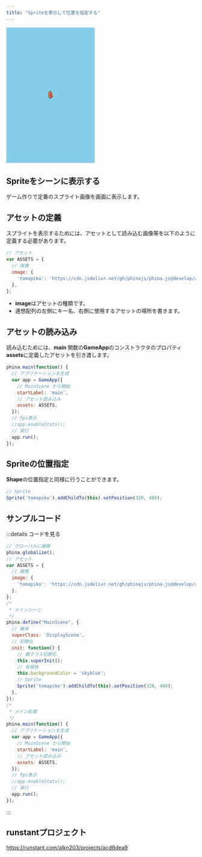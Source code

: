 ```yaml
---
title: "Spriteを表示して位置を指定する"
---
```


![locate-sprite](/images/locate-sprite.png)

## Spriteをシーンに表示する
ゲーム作りで定番のスプライト画像を画面に表示します。

## アセットの定義
スプライトを表示するためには、アセットとして読み込む画像等を以下のように定義する必要があります。

```js
// アセット
var ASSETS = {
  // 画像
  image: {
    'tomapiko': 'https://cdn.jsdelivr.net/gh/phinajs/phina.js@develop/assets/images/tomapiko.png',
  },
};
```

* **image**はアセットの種類です。
* 連想配列の左側にキー名、右側に使用するアセットの場所を書きます。

## アセットの読み込み
読み込むためには、**main** 関数の**GameApp**のコンストラクタのプロパティ**assets**に定義したアセットを引き渡します。

```js
phina.main(function() {
  // アプリケーションを生成
  var app = GameApp({
    // MainScene から開始
    startLabel: 'main',
    // アセット読み込み
    assets: ASSETS,
  });
  // fps表示
  //app.enableStats();
  // 実行
  app.run();
});
```

## Spriteの位置指定
**Shape**の位置指定と同様に行うことができます。

```js
// Sprite
Sprite('tomapiko').addChildTo(this).setPosition(320, 480);
```

## サンプルコード
:::details コードを見る
```js
// グローバルに展開
phina.globalize();
// アセット
var ASSETS = {
  // 画像
  image: {
    'tomapiko': 'https://cdn.jsdelivr.net/gh/phinajs/phina.js@develop/assets/images/tomapiko.png',
  },
};
/*
 * メインシーン
 */
phina.define("MainScene", {
  // 継承
  superClass: 'DisplayScene',
  // 初期化
  init: function() {
    // 親クラス初期化
    this.superInit();
    // 背景色
    this.backgroundColor = 'skyblue';
    // Sprite
    Sprite('tomapiko').addChildTo(this).setPosition(320, 480);
  },
});
/*
 * メイン処理
 */
phina.main(function() {
  // アプリケーションを生成
  var app = GameApp({
    // MainScene から開始
    startLabel: 'main',
    // アセット読み込み
    assets: ASSETS,
  });
  // fps表示
  //app.enableStats();
  // 実行
  app.run();
});
```
:::

## runstantプロジェクト
https://runstant.com/alkn203/projects/acd8dea9